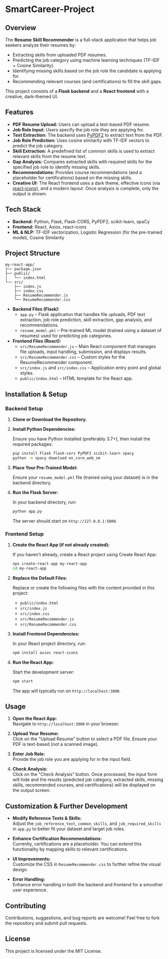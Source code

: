 # SmartCareer-Project

## Overview

The **Resume Skill Recommender** is a full-stack application that helps job seekers analyze their resumes by:
- Extracting skills from uploaded PDF resumes.
- Predicting the job category using machine learning techniques (TF-IDF + Cosine Similarity).
- Identifying missing skills based on the job role the candidate is applying for.
- Recommending relevant courses (and certifications) to fill the skill gaps.

This project consists of a **Flask backend** and a **React frontend** with a creative, dark-themed UI.

## Features

- **PDF Resume Upload:** Users can upload a text-based PDF resume.
- **Job Role Input:** Users specify the job role they are applying for.
- **Text Extraction:** The backend uses [PyPDF2](https://pypi.org/project/PyPDF2/) to extract text from the PDF.
- **Job Role Prediction:** Uses cosine similarity with TF-IDF vectors to predict the job category.
- **Skill Extraction:** A predefined list of common skills is used to extract relevant skills from the resume text.
- **Gap Analysis:** Compares extracted skills with required skills for the specified job role to identify missing skills.
- **Recommendations:** Provides course recommendations (and a placeholder for certifications) based on the missing skills.
- **Creative UI:** The React frontend uses a dark theme, effective icons (via [react-icons](https://react-icons.github.io/react-icons/)), and a modern layout. Once analysis is complete, only the output is shown.

## Tech Stack

- **Backend:** Python, Flask, Flask-CORS, PyPDF2, scikit-learn, spaCy
- **Frontend:** React, Axios, react-icons
- **ML & NLP:** TF-IDF vectorization, Logistic Regression (for the pre-trained model), Cosine Similarity

## Project Structure

```
my-react-app/
├── package.json
├── public/
│   └── index.html
└── src/
    ├── index.js
    ├── index.css
    ├── ResumeRecommender.js
    └── ResumeRecommender.css
```

- **Backend Files (Flask):**
  - `app.py` – Flask application that handles file uploads, PDF text extraction, job role prediction, skill extraction, gap analysis, and recommendations.
  - `resume_model.pkl` – Pre-trained ML model (trained using a dataset of resumes) used for predicting job categories.
- **Frontend Files (React):**
  - `src/ResumeRecommender.js` – Main React component that manages file uploads, input handling, submission, and displays results.
  - `src/ResumeRecommender.css` – Custom styles for the ResumeRecommender component.
  - `src/index.js` and `src/index.css` – Application entry point and global styles.
  - `public/index.html` – HTML template for the React app.

## Installation & Setup

### Backend Setup

1. **Clone or Download the Repository.**

2. **Install Python Dependencies:**

   Ensure you have Python installed (preferably 3.7+), then install the required packages:

   ```bash
   pip install Flask flask-cors PyPDF2 scikit-learn spacy
   python -m spacy download en_core_web_sm
   ```

3. **Place Your Pre-Trained Model:**

   Ensure your `resume_model.pkl` file (trained using your dataset) is in the backend directory.

4. **Run the Flask Server:**

   In your backend directory, run:

   ```bash
   python app.py
   ```

   The server should start on `http://127.0.0.1:5000`.

### Frontend Setup

1. **Create the React App (if not already created):**

   If you haven't already, create a React project using Create React App:

   ```bash
   npx create-react-app my-react-app
   cd my-react-app
   ```

2. **Replace the Default Files:**

   Replace or create the following files with the content provided in this project:
   
   - `public/index.html`
   - `src/index.js`
   - `src/index.css`
   - `src/ResumeRecommender.js`
   - `src/ResumeRecommender.css`

3. **Install Frontend Dependencies:**

   In your React project directory, run:

   ```bash
   npm install axios react-icons
   ```

4. **Run the React App:**

   Start the development server:

   ```bash
   npm start
   ```

   The app will typically run on `http://localhost:3000`.

## Usage

1. **Open the React App:**  
   Navigate to `http://localhost:3000` in your browser.

2. **Upload Your Resume:**  
   Click on the "Upload Resume" button to select a PDF file. Ensure your PDF is text-based (not a scanned image).

3. **Enter Job Role:**  
   Provide the job role you are applying for in the input field.

4. **Check Analysis:**  
   Click on the "Check Analysis" button. Once processed, the input form will hide and the results (predicted job category, extracted skills, missing skills, recommended courses, and certifications) will be displayed on the output screen.

## Customization & Further Development

- **Modify Reference Texts & Skills:**  
  Adjust the `job_reference_text`, `common_skills`, and `job_required_skills` in `app.py` to better fit your dataset and target job roles.
  
- **Enhance Certification Recommendations:**  
  Currently, certifications are a placeholder. You can extend this functionality by mapping skills to relevant certifications.

- **UI Improvements:**  
  Customize the CSS in `ResumeRecommender.css` to further refine the visual design.

- **Error Handling:**  
  Enhance error handling in both the backend and frontend for a smoother user experience.

## Contributing

Contributions, suggestions, and bug reports are welcome! Feel free to fork the repository and submit pull requests.

## License

This project is licensed under the MIT License.
